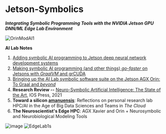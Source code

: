 # Jetson-Symbolics
**_Integrating Symbolic Programming Tools with the NVIDIA Jetson GPU DNN/ML Edge Lab Environment_**


![OrinModAI1](https://user-images.githubusercontent.com/71346897/173706883-8b9418da-0ce3-4aed-a1ad-c10251d9fb43.png)

**AI Lab Notes**
 1. [Adding symbolic AI programming to Jetson deep neural network development systems](https://github.com/rtrelease/Jetson-Symbolics/blob/main/Adding%20symbolic%20programming%20tools%20to%20Jetson.md)
 2. [Making symbolic AI programming (and other things) *go-faster* on Jetsons with *GraalVM* and grCUDA](https://github.com/rtrelease/Jetson-Symbolics/blob/main/AI%20Lab%20Notes2a.md)
 3. [Bringing up the AI Lab symbolic software suite on the Jetson AGX Orin: To Graal and *beyond*](https://github.com/rtrelease/Jetson-Symbolics/blob/main/OrinInstall2Graal.md)
 4. **Research Review --** [Neuro-Symbolic Artificial Intelligence: The State of the Art,](https://ebooks.iospress.nl/ISBN/978-1-64368-245-7) IOS Press, 2021
 6. **Toward a silicon [amanuensis](https://en.wikipedia.org/wiki/Amanuensis)**: Reflections on personal research lab HPC/AI in the Age of Big Data Sciences and Teams in *The Cloud*
 7. **The Neuroscientist's Edge HPC**: AGX Xavier and Orin + Neurosymbolic and Neurobiological Modeling Tools

![image](https://user-images.githubusercontent.com/71346897/184026541-31927a1d-02f9-4b75-8e82-9be98780dc73.jpeg)
![EdgeLab1s](https://user-images.githubusercontent.com/71346897/182501143-b3709537-affc-4975-a45c-dde770825814.png)
